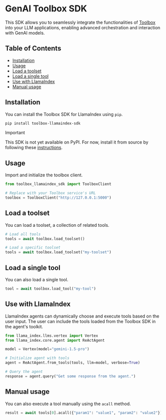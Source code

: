 # GenAI Toolbox SDK

This SDK allows you to seamlessly integrate the functionalities of
[Toolbox](https://github.com/googleapis/genai-toolbox) into your LLM
applications, enabling advanced orchestration and interaction with GenAI
models.

<!-- TOC ignore:true -->

## Table of Contents

<!-- TOC -->

- [Installation](#installation)
- [Usage](#usage)
- [Load a toolset](#load-a-toolset)
- [Load a single tool](#load-a-single-tool)
- [Use with LlamaIndex](#use-with-llamaindex)
- [Manual usage](#manual-usage)

<!-- /TOC -->

## Installation

You can install the Toolbox SDK for LlamaIndex using `pip`.

```bash
pip install toolbox-llamaindex-sdk
```

> [!IMPORTANT]
> This SDK is not yet available on PyPI. For now, install it from source by
following these [instructions](DEVELOPER.md#setting-up-a-development-environment).

## Usage

Import and initialize the toolbox client.

```python
from toolbox_llamaindex_sdk import ToolboxClient

# Replace with your Toolbox service's URL
toolbox = ToolboxClient("http://127.0.0.1:5000")
```

## Load a toolset

You can load a toolset, a collection of related tools.

```python
# Load all tools
tools = await toolbox.load_toolset()

# Load a specific toolset
tools = await toolbox.load_toolset("my-toolset")
```

## Load a single tool

You can also load a single tool.

```python
tool = await toolbox.load_tool("my-tool")
```

## Use with LlamaIndex

LlamaIndex agents can dynamically choose and execute tools based on the user
input. The user can include the tools loaded from the Toolbox SDK in the
agent's toolkit.

```python
from llama_index.llms.vertex import Vertex
from llama_index.core.agent import ReActAgent

model = Vertex(model="gemini-1.5-pro")

# Initialize agent with tools
agent = ReActAgent.from_tools(tools, llm=model, verbose=True)

# Query the agent
response = agent.query("Get some response from the agent.")
```

## Manual usage

You can also execute a tool manually using the `acall` method.

```python
result = await tools[0].acall({"param1": "value1", "param2": "value2"})
```
